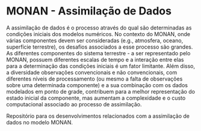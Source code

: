 # MONAN - Assimilação de Dados

A assimilação de dados é o processo através do qual são determinadas as condições iniciais dos modelos numéricos. No contexto do MONAN, onde várias componentes devem ser consideradas (e.g., atmosfera, oceano, superfície terrestre), os desafios associados a esse processo são grandes. As diferentes componentes do sistema terrestre - a ser representado pelo MONAN, possuem diferentes escalas de tempo e a interação entre elas para a determinação das condições iniciais é um fator limitante. Além disso, a diversidade observações convencionais e não convencionais, com diferentes níveis de processamento (ou mesmo a falta de observações sobre uma determinada componente) e a sua combinação com os dados modelados em ponto de grade, contribuem para a melhor representação do estado inicial da componente, mas aumentam a complexidade e o custo computacional associado ao processo de assimilação.

Repositório para os desenvolvimentos relacionados com a assimilação de dados no modelo MONAN.
